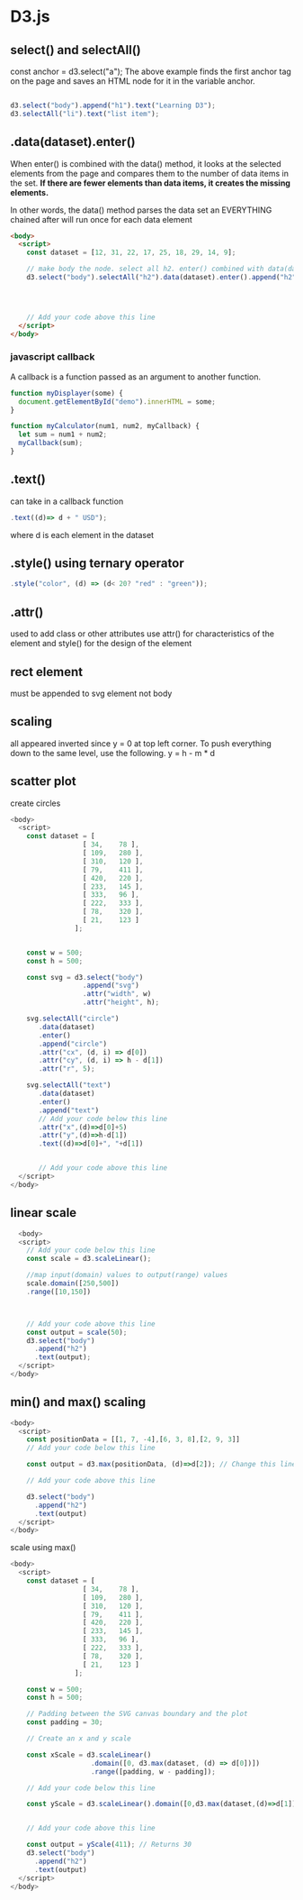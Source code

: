 # D3.js

## select() and selectAll()
const anchor = d3.select("a");
The above example finds the first anchor tag on the page and saves an HTML node for it in the variable anchor.

```javascript

d3.select("body").append("h1").text("Learning D3");
d3.selectAll("li").text("list item");
```

## .data(dataset).enter()
When enter() is combined with the data() method, it looks at the selected elements from the page and compares them to the number of data items in the set. **If there are fewer elements than data items, it creates the missing elements.**

In other words, the data() method parses the data set an EVERYTHING chained after will run once for each data element


```html
<body>
  <script>
    const dataset = [12, 31, 22, 17, 25, 18, 29, 14, 9];

    // make body the node. select all h2. enter() combined with data(dataset) will check the number of items on the page and compared to the items in the dataset.
    d3.select("body").selectAll("h2").data(dataset).enter().append("h2").text("New Title");




    // Add your code above this line
  </script>
</body>
```

### javascript callback
A callback is a function passed as an argument to another function.
```javascript
function myDisplayer(some) {
  document.getElementById("demo").innerHTML = some;
}

function myCalculator(num1, num2, myCallback) {
  let sum = num1 + num2;
  myCallback(sum);
}
```

## .text()
can take in a callback function
```javascript
.text((d)=> d + " USD");
```

where d is each element in the dataset

## .style() using ternary operator
```javascript
.style("color", (d) => (d< 20? "red" : "green"));
```

## .attr()
used to add class or other attributes
use attr() for characteristics of the element and style() for the design of the element

## rect element
must be appended to svg element not body

## scaling
all appeared inverted since y = 0 at top left corner. To push everything down to the same level, use the following.
y = h - m * d

## scatter plot
create circles

```javascript
<body>
  <script>
    const dataset = [
                  [ 34,    78 ],
                  [ 109,   280 ],
                  [ 310,   120 ],
                  [ 79,    411 ],
                  [ 420,   220 ],
                  [ 233,   145 ],
                  [ 333,   96 ],
                  [ 222,   333 ],
                  [ 78,    320 ],
                  [ 21,    123 ]
                ];


    const w = 500;
    const h = 500;

    const svg = d3.select("body")
                  .append("svg")
                  .attr("width", w)
                  .attr("height", h);

    svg.selectAll("circle")
       .data(dataset)
       .enter()
       .append("circle")
       .attr("cx", (d, i) => d[0])
       .attr("cy", (d, i) => h - d[1])
       .attr("r", 5);

    svg.selectAll("text")
       .data(dataset)
       .enter()
       .append("text")
       // Add your code below this line
       .attr("x",(d)=>d[0]+5)
       .attr("y",(d)=>h-d[1])
       .text((d)=>d[0]+", "+d[1])


       // Add your code above this line
  </script>
</body>
```
## linear scale
```javascript
  <body>
  <script>
    // Add your code below this line
    const scale = d3.scaleLinear();

    //map input(domain) values to output(range) values
    scale.domain([250,500])
    .range([10,150])



    // Add your code above this line
    const output = scale(50);
    d3.select("body")
      .append("h2")
      .text(output);
  </script>
</body>
```

## min() and max() scaling

```javascript
<body>
  <script>
    const positionData = [[1, 7, -4],[6, 3, 8],[2, 9, 3]]
    // Add your code below this line

    const output = d3.max(positionData, (d)=>d[2]); // Change this line

    // Add your code above this line

    d3.select("body")
      .append("h2")
      .text(output)
  </script>
</body>
```

scale using max()
```javascript
<body>
  <script>
    const dataset = [
                  [ 34,    78 ],
                  [ 109,   280 ],
                  [ 310,   120 ],
                  [ 79,    411 ],
                  [ 420,   220 ],
                  [ 233,   145 ],
                  [ 333,   96 ],
                  [ 222,   333 ],
                  [ 78,    320 ],
                  [ 21,    123 ]
                ];

    const w = 500;
    const h = 500;

    // Padding between the SVG canvas boundary and the plot
    const padding = 30;

    // Create an x and y scale

    const xScale = d3.scaleLinear()
                    .domain([0, d3.max(dataset, (d) => d[0])])
                    .range([padding, w - padding]);

    // Add your code below this line

    const yScale = d3.scaleLinear().domain([0,d3.max(dataset,(d)=>d[1])]).range([h-padding, padding]);


    // Add your code above this line

    const output = yScale(411); // Returns 30
    d3.select("body")
      .append("h2")
      .text(output)
  </script>
</body>
```